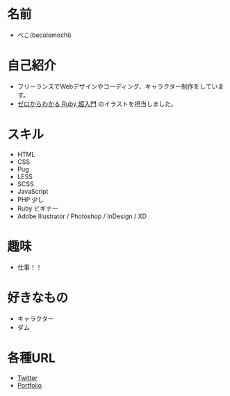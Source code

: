 # 名前
* べこ(becolomochi)

# 自己紹介

* フリーランスでWebデザインやコーディング、キャラクター制作をしています。
* [ゼロからわかる Ruby 超入門](https://gihyo.jp/book/2018/978-4-297-10123-7) のイラストを担当しました。

# スキル
* HTML
* CSS
* Pug
* LESS
* SCSS
* JavaScript
* PHP 少し
* Ruby ビギナー
* Adobe Illustrator / Photoshop / InDesign / XD

# 趣味
* 仕事！！

# 好きなもの
* キャラクター
* ダム

# 各種URL
* [Twitter](https://twitter.com/becolomochi/)
* [Portfolio](https://becolomochi.com/)
